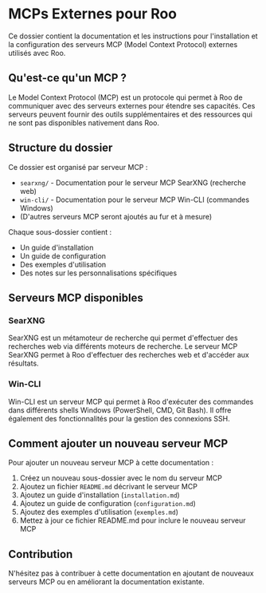 # MCPs Externes pour Roo

Ce dossier contient la documentation et les instructions pour l'installation et la configuration des serveurs MCP (Model Context Protocol) externes utilisés avec Roo.

## Qu'est-ce qu'un MCP ?

Le Model Context Protocol (MCP) est un protocole qui permet à Roo de communiquer avec des serveurs externes pour étendre ses capacités. Ces serveurs peuvent fournir des outils supplémentaires et des ressources qui ne sont pas disponibles nativement dans Roo.

## Structure du dossier

Ce dossier est organisé par serveur MCP :

- `searxng/` - Documentation pour le serveur MCP SearXNG (recherche web)
- `win-cli/` - Documentation pour le serveur MCP Win-CLI (commandes Windows)
- (D'autres serveurs MCP seront ajoutés au fur et à mesure)

Chaque sous-dossier contient :
- Un guide d'installation
- Un guide de configuration
- Des exemples d'utilisation
- Des notes sur les personnalisations spécifiques

## Serveurs MCP disponibles

### SearXNG

SearXNG est un métamoteur de recherche qui permet d'effectuer des recherches web via différents moteurs de recherche. Le serveur MCP SearXNG permet à Roo d'effectuer des recherches web et d'accéder aux résultats.

### Win-CLI

Win-CLI est un serveur MCP qui permet à Roo d'exécuter des commandes dans différents shells Windows (PowerShell, CMD, Git Bash). Il offre également des fonctionnalités pour la gestion des connexions SSH.

## Comment ajouter un nouveau serveur MCP

Pour ajouter un nouveau serveur MCP à cette documentation :

1. Créez un nouveau sous-dossier avec le nom du serveur MCP
2. Ajoutez un fichier `README.md` décrivant le serveur MCP
3. Ajoutez un guide d'installation (`installation.md`)
4. Ajoutez un guide de configuration (`configuration.md`)
5. Ajoutez des exemples d'utilisation (`exemples.md`)
6. Mettez à jour ce fichier README.md pour inclure le nouveau serveur MCP

## Contribution

N'hésitez pas à contribuer à cette documentation en ajoutant de nouveaux serveurs MCP ou en améliorant la documentation existante.